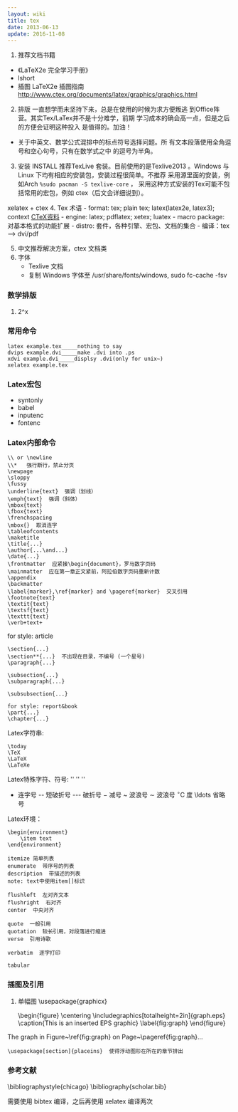 ```yaml
---
layout: wiki
title: tex
date: 2013-06-13
update: 2016-11-08
---
```


1. 推荐文档书籍
- 《LaTeX2e 完全学习手册》
- lshort
- 插图 LaTeX2e 插图指南 <http://www.ctex.org/documents/latex/graphics/graphics.html>

2. 排版
一直想学而未坚持下来，总是在使用的时候为求方便叛逃
到Office阵营。其实Tex/LaTex并不是十分难学，前期
学习成本的确会高一点，但是之后的方便会证明这种投入
是值得的。加油！

- 关于中英文、数学公式混排中的标点符号选择问题。所
有文本段落使用全角逗号和空心句号，只有在数学式之中
的逗号为半角。

3. 安装 INSTALL
推荐TexLive 套装。目前使用的是Texlive2013 。Windows
与Linux 下均有相应的安装包，安装过程很简单。不推荐
采用源里面的安装，例如Arch `%sudo pacman -S texlive-core` ，
采用这种方式安装的Tex可能不包括常用的宏包，例如
ctex（后文会详细说到）。

xelatex + ctex
4. Tex 术语
    - format: tex; plain tex; latex(latex2e, latex3); context [CTeX资料](http://www.ctex.org/LaTeX)
    - engine: latex; pdflatex; xetex; luatex
    - macro package: 对基本格式的功能扩展
    - distro: 套件，各种引擎、宏包、文档的集合
    - 编译：tex ——> dvi/pdf

5. 中文推荐解决方案，ctex 文档类
6. 字体
    - Texlive 文档
    - 复制 Windows 字体至 /usr/share/fonts/windows, sudo fc-cache -fsv

### 数学排版
1. 2^x

### 常用命令

    latex example.tex_____nothing to say
    dvips example.dvi_____make .dvi into .ps
    xdvi example.dvi_____displsy .dvi(only for unix~)
    xelatex example.tex

### Latex宏包
- syntonly
- babel
- inputenc
- fontenc

### Latex内部命令

    \\ or \newline
    \\*   强行断行，禁止分页
    \newpage
    \sloppy
    \fussy
    \underline{text}  强调（划线）
    \emph{text}  强调（斜体）
    \mbox{text}
    \fbox{text}
    \frenchspacing
    \mbox{}  取消连字
    \tableofcontents
    \maketitle
    \title{...}
    \author{...\and...}
    \date{...}
    \frontmatter  应紧接\begin{document}，罗马数字页码
    \mainmatter  应在第一章正文紧前，阿拉伯数字页码重新计数
    \appendix
    \backmatter
    \label{marker},\ref{marker} and \pageref{marker}  交叉引用
    \footnote{text}
    \textit{text}
    \textsf{text}
    \texttt{text}
    \verb+text+
    
for style: article

    \section{...}
    \section**{...}  不出现在目录，不编号 (一个星号)
    \paragraph{...}
  
    \subsection{...}
    \subparagraph{...}
  
    \subsubsection{...}
  
    for style: report&book
    \part{...}
    \chapter{...}
  
Latex字符串:

    \today
    \TeX
    \LaTeX
    \LaTeXe
    
Latex特殊字符、符号:
''  ''
''
-  连字号
--  短破折号
--- 破折号
$-$  减号
\~  波浪号
$\sim$  波浪号
$^{\circ}\mathrm{C}$  度
\ldots  省略号



Latex环境：

    \begin{environment}
        \item text 
    \end{environment}
    
    itemize 简单列表
    enumerate  带序号的列表
    description  带描述的列表 
    note: text中使用item[]标识
  
    flushleft  左对齐文本
    flushright  右对齐
    center  中央对齐
  
    quote  一般引用
    quotation  较长引用，对段落进行缩进
    verse  引用诗歌
  
    verbatim  逐字打印
  
    tabular
 
### 插图及引用
1. 单幅图
    \usepackage{graphicx}

    \begin{figure}
    \centering
    \includegraphics[totalheight=2in]{graph.eps}
    \caption{This is an inserted EPS graphic} \label{fig:graph}
    \end{figure}

The graph in Figure~\ref{fig:graph} on Page~\pageref{fig:graph}...

    \usepackage[section]{placeins}  使得浮动图形在所在的章节排出


### 参考文献

\bibliographystyle{chicago}
\bibliography{scholar.bib}

需要使用 bibtex 编译，之后再使用 xelatex 编译两次
